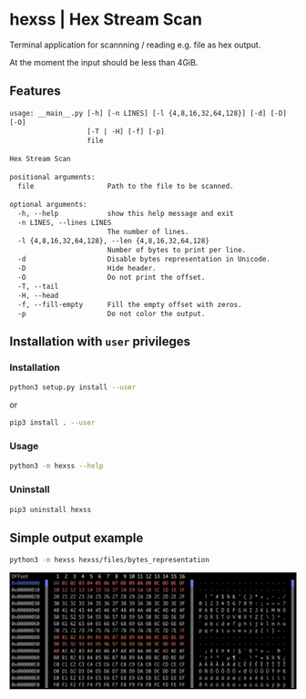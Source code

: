 # hexss | Hex Stream Scan


Terminal application for scannning / reading e.g. file as hex output.

At the moment the input should be less than 4GiB.

## Features
```
usage: __main__.py [-h] [-n LINES] [-l {4,8,16,32,64,128}] [-d] [-D] [-O]
                   [-T | -H] [-f] [-p]
                   file

Hex Stream Scan

positional arguments:
  file                  Path to the file to be scanned.

optional arguments:
  -h, --help            show this help message and exit
  -n LINES, --lines LINES
                        The number of lines.
  -l {4,8,16,32,64,128}, --len {4,8,16,32,64,128}
                        Number of bytes to print per line.
  -d                    Disable bytes representation in Unicode.
  -D                    Hide header.
  -O                    Do not print the offset.
  -T, --tail
  -H, --head
  -f, --fill-empty      Fill the empty offset with zeros.
  -p                    Do not color the output.
```

## Installation with `user` privileges

### Installation
```bash
python3 setup.py install --user
```
or
```bash
pip3 install . --user
```

### Usage
```bash
python3 -m hexss --help
```

### Uninstall
```bash
pip3 uninstall hexss
```

## Simple output example
```bash
python3 -m hexss hexss/files/bytes_representation
```

![Screenshot with output for above command.](docs/example.png)

